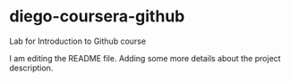 # diego-coursera-github
Lab for Introduction to Github course

I am editing the README file. Adding some more details about the project description.
